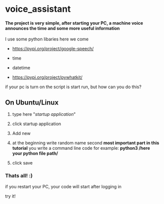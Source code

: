 # voice_assistant

#### The project is very simple, after starting your PC, a machine voice announces the time and some more useful information

I use some python libaries here we come

* https://pypi.org/project/google-speech/

* time

* datetime

* https://pypi.org/project/pywhatkit/

if your pc is turn on the script is start run, but how can you do this?

## On Ubuntu/Linux

1. type here "*startup application*"

1. click startup application

1. Add new 

1. at the beginning write random name second __most important part in this tutorial__ you write a command line code for example: __python3 /here your python file path/__

1. click save

### Thats all! :)

if you restart your PC, your code will start after logging in

try it!




